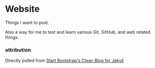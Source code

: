 # Website
Things I want to post.

Also a way for me to test and learn various Git, GitHub, and web related things.


### attribution
Directly pulled from [Start Bootstrap's Clean Blog for Jekyll](https://github.com/BlackrockDigital/startbootstrap-clean-blog-jekyll)
